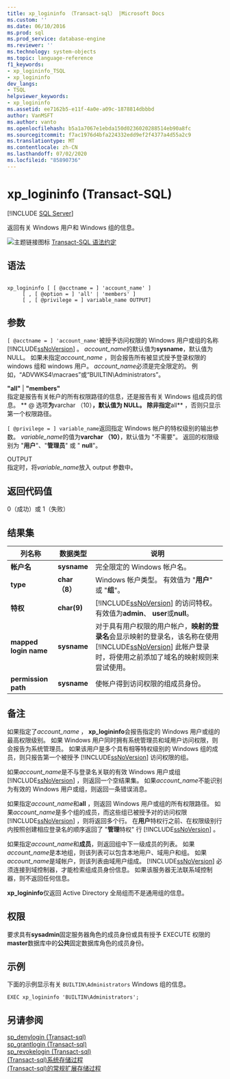 ```yaml
---
title: xp_logininfo （Transact-sql） |Microsoft Docs
ms.custom: ''
ms.date: 06/10/2016
ms.prod: sql
ms.prod_service: database-engine
ms.reviewer: ''
ms.technology: system-objects
ms.topic: language-reference
f1_keywords:
- xp_logininfo_TSQL
- xp_logininfo
dev_langs:
- TSQL
helpviewer_keywords:
- xp_logininfo
ms.assetid: ee7162b5-e11f-4a0e-a09c-1878814dbbbd
author: VanMSFT
ms.author: vanto
ms.openlocfilehash: b5a1a7067e1ebda150d0236020288514eb90a8fc
ms.sourcegitcommit: f7ac1976d4bfa224332edd9ef2f4377a4d55a2c9
ms.translationtype: MT
ms.contentlocale: zh-CN
ms.lasthandoff: 07/02/2020
ms.locfileid: "85890736"
---
```

# <a name="xp_logininfo-transact-sql"></a>xp_logininfo (Transact-SQL)
[!INCLUDE [SQL Server](../../includes/applies-to-version/sqlserver.md)]

  返回有关 Windows 用户和 Windows 组的信息。  
  
 ![主题链接图标](../../database-engine/configure-windows/media/topic-link.gif "“主题链接”图标") [Transact-SQL 语法约定](../../t-sql/language-elements/transact-sql-syntax-conventions-transact-sql.md)  
  
## <a name="syntax"></a>语法  
  
```  
  
xp_logininfo [ [ @acctname = ] 'account_name' ]   
     [ , [ @option = ] 'all' | 'members' ]   
     [ , [ @privilege = ] variable_name OUTPUT]  
```  
  
## <a name="arguments"></a>参数  
`[ @acctname = ] 'account_name'`被授予访问权限的 Windows 用户或组的名称 [!INCLUDE[ssNoVersion](../../includes/ssnoversion-md.md)] 。 *account_name*的默认值为**sysname**，默认值为 NULL。 如果未指定*account_name* ，则会报告所有被显式授予登录权限的 windows 组和 windows 用户。 *account_name*必须是完全限定的。 例如，“ADVWKS4\macraes”或“BUILTIN\Administrators”。  
  
 **"all"**  | **"members"**  
 指定是报告有关帐户的所有权限路径的信息，还是报告有关 Windows 组成员的信息。 ** \@ 选项**为**varchar （10）**，默认值为 NULL。 除非指定**all** ，否则只显示第一个权限路径。  
  
`[ @privilege = ] variable_name`返回指定 Windows 帐户的特权级别的输出参数。 *variable_name*的值为**varchar （10）**，默认值为 "不需要"。 返回的权限级别为 "**用户**"、"**管理员**" 或 " **null**"。  
  
 OUTPUT  
 指定时，将*variable_name*放入 output 参数中。  
  
## <a name="return-code-values"></a>返回代码值  
 0（成功）或 1（失败）  
  
## <a name="result-sets"></a>结果集  
  
|列名称|数据类型|说明|  
|-----------------|---------------|-----------------|  
|**帐户名**|**sysname**|完全限定的 Windows 帐户名。|  
|**type**|**char （8）**|Windows 帐户类型。 有效值为 "**用户**" 或 "**组**"。|  
|**特权**|**char(9)**|[!INCLUDE[ssNoVersion](../../includes/ssnoversion-md.md)] 的访问特权。 有效值为**admin**、 **user**或**null**。|  
|**mapped login name**|**sysname**|对于具有用户权限的用户帐户，**映射的登录名**会显示映射的登录名，该名称在使用 [!INCLUDE[ssNoVersion](../../includes/ssnoversion-md.md)] 此帐户登录时，将使用之前添加了域名的映射规则来尝试使用。|  
|**permission path**|**sysname**|使帐户得到访问权限的组成员身份。|  
  
## <a name="remarks"></a>备注  
 如果指定了*account_name* ， **xp_logininfo**会报告指定的 Windows 用户或组的最高权限级别。 如果 Windows 用户同时拥有系统管理员和域用户访问权限，则会报告为系统管理员。 如果该用户是多个具有相等特权级别的 Windows 组的成员，则只报告第一个被授予 [!INCLUDE[ssNoVersion](../../includes/ssnoversion-md.md)] 访问权限的组。  
  
 如果*account_name*是不与登录名关联的有效 Windows 用户或组 [!INCLUDE[ssNoVersion](../../includes/ssnoversion-md.md)] ，则返回一个空结果集。 如果*account_name*不能识别为有效的 Windows 用户或组，则返回一条错误消息。  
  
 如果指定*account_name*和**all** ，则返回 Windows 用户或组的所有权限路径。 如果*account_name*是多个组的成员，而这些组已被授予对的访问权限 [!INCLUDE[ssNoVersion](../../includes/ssnoversion-md.md)] ，则将返回多个行。 在**用户**特权行之前、在权限级别行内按照创建相应登录名的顺序返回了 "**管理**特权" 行 [!INCLUDE[ssNoVersion](../../includes/ssnoversion-md.md)] 。  
  
 如果指定*account_name*和**成员**，则返回组中下一级成员的列表。 如果*account_name*是本地组，则该列表可以包含本地用户、域用户和组。 如果*account_name*是域帐户，则该列表由域用户组成。 [!INCLUDE[ssNoVersion](../../includes/ssnoversion-md.md)] 必须连接到域控制器，才能检索组成员身份信息。 如果该服务器无法联系域控制器，则不返回任何信息。  
  
 **xp_logininfo**仅返回 Active Directory 全局组而不是通用组的信息。  
  
## <a name="permissions"></a>权限  
 要求具有**sysadmin**固定服务器角色的成员身份或具有授予 EXECUTE 权限的**master**数据库中的**公共**固定数据库角色的成员身份。  
  
## <a name="examples"></a>示例  
 下面的示例显示有关 `BUILTIN\Administrators` Windows 组的信息。  
  
```  
EXEC xp_logininfo 'BUILTIN\Administrators';  
```  
  
## <a name="see-also"></a>另请参阅  
 [sp_denylogin &#40;Transact-sql&#41;](../../relational-databases/system-stored-procedures/sp-denylogin-transact-sql.md)   
 [sp_grantlogin &#40;Transact-sql&#41;](../../relational-databases/system-stored-procedures/sp-grantlogin-transact-sql.md)   
 [sp_revokelogin &#40;Transact-sql&#41;](../../relational-databases/system-stored-procedures/sp-revokelogin-transact-sql.md)   
 [&#40;Transact-sql&#41;系统存储过程](../../relational-databases/system-stored-procedures/system-stored-procedures-transact-sql.md)   
 [&#40;Transact-sql&#41;的常规扩展存储过程](../../relational-databases/system-stored-procedures/general-extended-stored-procedures-transact-sql.md)  
  
  
